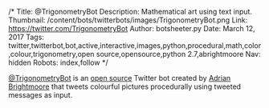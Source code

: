 /*
Title: @TrigonometryBot
Description: Mathematical art using text input.
Thumbnail: /content/bots/twitterbots/images/TrigonometryBot.png
Link: https://twitter.com/TrigonometryBot
Author: botsheeter.py
Date: March 12, 2017
Tags: twitter,twitterbot,bot,active,interactive,images,python,procedural,math,color,colour,trigonometry,open source,opensource,python 2.7,abrightmoore
Nav: hidden
Robots: index,follow
*/

[@TrigonometryBot](https://twitter.com/TrigonometryBot) is an [open source](https://github.com/abrightmoore/TrigonometryBot) Twitter bot created by [Adrian Brightmoore](https://twitter.com/abrightmoore) that tweets colourful pictures procedurally using tweeted messages as input.
